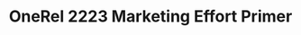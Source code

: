 ---
title: OneRel 2223 Marketing Effort Primer
redirect_to: https://drive.google.com/file/d/1iDa2gw8dFNMPCA25Wb4t9SZsSX3t-hcK/view?usp=share_link
redirect_from: 
  - /OneRelMarketingPrimer
  - /onerelmarketingprimer
---